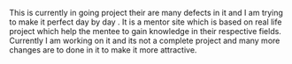 This is currently in going project their are many defects in it and I am trying to make it perfect day by day . 
It is a mentor site which is based on real life project which help the mentee to gain knowledge in their respective fields.
Currently I am working on it and its not a complete project and many more changes are to done in it to make it more attractive.
